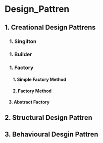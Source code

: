 # Design_Pattren
## 1. Creational Design Pattrens
   ### &nbsp; &nbsp; 1. Singilton
   ### &nbsp; &nbsp; 1. Builder
   ### &nbsp; &nbsp; 1. Factory 
   #### &nbsp; &nbsp; &nbsp; &nbsp; 1. Simple Factory Method
   #### &nbsp; &nbsp; &nbsp; &nbsp; 2. Factory Method
   #### &nbsp; &nbsp; 3. Abstract Factory
## 2. Structural Design Pattren
## 3. Behavioural Desgin Pattren


